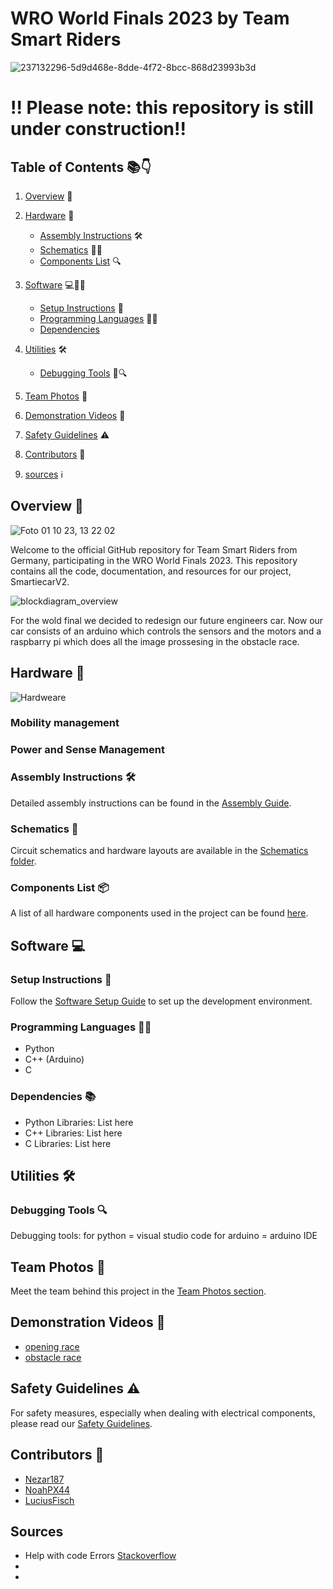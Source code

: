 
# WRO World Finals 2023 by Team Smart Riders 

![237132296-5d9d468e-8dde-4f72-8bcc-868d23993b3d](https://github.com/Nezar187/GSG_SmartiecarV2/assets/131591590/ee130cae-55c6-4d7b-ba02-26129456f831)

# !! Please note: this repository is still under construction!! 
## Table of Contents 📚👇

1. [Overview](#overview) 🌟
2. [Hardware](#hardware) 🔧
    - [Assembly Instructions](#assembly-instructions) 🛠
    - [Schematics](#schematics) 📐👀
    - [Components List](#components-list) 🔍

3. [Software](#software) 💻👨‍💻
    - [Setup Instructions](#setup-instructions) 🚀
    - [Programming Languages](#programming-languages) 👩‍💻
    - [Dependencies](#dependencies) 
4. [Utilities](#utilities) 🛠
    - [Debugging Tools](#debugging-tools) 🐞🔍 
5. [Team Photos](#team-photos) 📸
6. [Demonstration Videos](#demonstration-videos) 🎥
7. [Safety Guidelines](#safety-guidelines) ⚠️
8. [Contributors](#contributors) 👥
9. [sources](#sources) ℹ
<a name="overview"></a>
## Overview 🌟

![Foto 01 10 23, 13 22 02](https://github.com/Nezar187/GSG_SmartiecarV2/assets/131591590/60bbc2ea-8552-432e-a204-dabbc420be3d)

Welcome to the official GitHub repository for Team Smart Riders from Germany, participating in the WRO World Finals 2023. This repository contains all the code, documentation, and resources for our project, SmartiecarV2.

![blockdiagram_overview](https://github.com/Nezar187/GSG_SmartiecarV2/assets/131591590/7b0c5513-870f-475c-9993-cfca6aa5659f)

For the wold final we decided to redesign our future engineers car.
Now our car consists of an arduino which controls the sensors and the motors and a raspbarry pi which does all the image prossesing in the obstacle race.

<a name="hardware"></a>


## Hardware 🔩

![Hardweare](https://github.com/Nezar187/GSG_SmartiecarV2/assets/131591590/40d8d0fe-efb5-4642-bb60-c71df9333944)




### Mobility management 

### Power and Sense Management

<a name="assemly-instructions"></a>


### Assembly Instructions 🛠

Detailed assembly instructions can be found in the [Assembly Guide](./hardware/README.md).


<a name="schematics"></a>


### Schematics 📐

Circuit schematics and hardware layouts are available in the [Schematics folder](./hardware/schemes).


<a name="components-list"></a>


### Components List 📦

A list of all hardware components used in the project can be found [here](./hardware/README.md).


<a name="software"></a>


## Software 💻


<a name="swtup-inatructiona"></a>


### Setup Instructions 🚀

Follow the [Software Setup Guide](./software/README.md) to set up the development environment.


<a name="programming-languages"></a>


### Programming Languages 👩‍💻

- Python
- C++ (Arduino)
- C


<a name="dependencies"></a>


### Dependencies 📚

- Python Libraries: List here
- C++ Libraries: List here
- C Libraries: List here


<a name="utilities"></a>


## Utilities 🛠


<a name="debugging-tools"></a>


### Debugging Tools 🔍

Debugging tools:
for python = visual studio code
for arduino = arduino IDE


<a name="team-photos"></a>


## Team Photos 📸

Meet the team behind this project in the [Team Photos section](./Teamphotos).


<a name="demonstration-videos"></a>


## Demonstration Videos 🎥

- [opening race](./videos/demo1.mp4)
- [obstacle race](./videos/demo2.mp4)


<a name="safety-guidelines"></a>


## Safety Guidelines ⚠️

For safety measures, especially when dealing with electrical components, please read our [Safety Guidelines](./SafetyGuidelines.md).


<a name="contributors"></a>


## Contributors 👥

- [Nezar187](https://github.com/Nezar187)
- [NoahPX44](https://github.com/NoahPX44)
- [LuciusFisch](https://github.com/LuciusFisch)


<a name="sources"></a>


## Sources
- Help with code Errors [Stackoverflow](https://stackoverflow.com/)
- 
-
